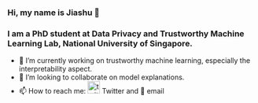 ### Hi, my name is Jiashu 👋

### I am a PhD student at Data Privacy and Trustworthy Machine Learning Lab, National University of Singapore.

- :school: I’m currently working on trustworthy machine learning, especially the interpretability aspect.
- 👯 I’m looking to collaborate on model explanations.
- 📫 How to reach me: <img src="https://www.lter-europe.net/document-archive/image-gallery/albums/logos/TwitterLogo_55acee.png" alt="twitter" width="25"/> Twitter and :email: email
